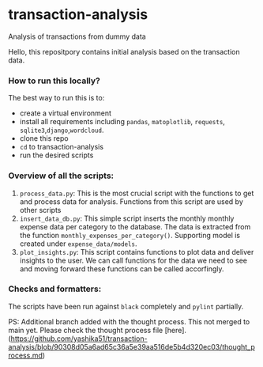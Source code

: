 # transaction-analysis
Analysis of transactions from dummy data

Hello, this repositpory contains initial analysis based on the transaction data. 

### How to run this locally?

The best way to run this is to:
- create a virtual environment
- install all requirements including `pandas`, `matoplotlib`, `requests`, `sqlite3`,`django`,`wordcloud`.
- clone this repo
- `cd` to transaction-analysis 
- run the desired scripts

### Overview of all the scripts:

1. `process_data.py`: This is the most crucial script with the functions to get and process data for analysis. Functions from this script are used by other scripts
2. `insert_data_db.py`: This simple script inserts the monthly  monthly expense data per category to the database. The data is extracted from the function `monthly_expenses_per_category()`. Supporting model is created under `expense_data/models`.
3. `plot_insights.py`: This script contains functions to plot data and deliver insights to the user. We can call functions for the data we need to see and moving forward these functions can be called accorfingly.


### Checks and formatters:

The scripts have been run against `black` completely and `pylint` partially. 




PS: Additional branch added with the thought process. This not merged to main yet. Please check the thought process file [here].(https://github.com/yashika51/transaction-analysis/blob/90308d05a6ad65c36a5e39aa516de5b4d320ec03/thought_process.md)
